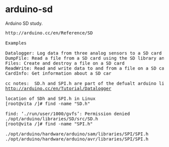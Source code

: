 # arduino-sd
Arduino SD study.
<pre>
http://arduino.cc/en/Reference/SD

Examples

Datalogger: Log data from three analog sensors to a SD card using the SD library
DumpFile: Read a file from a SD card using the SD library and send it over the serial port
Files: Create and destroy a file on a SD card
ReadWrite: Read and write data to and from a file on a SD card
CardInfo: Get information about a SD car

cc notes:  SD.h and SPI.h are part of the defualt arduino libraries.
<a href ="http://arduino.cc/en/Tutorial/Datalogger" target ="_blank" >http://arduino.cc/en/Tutorial/Datalogger</a>

location of SDh and SPI.h in Linux
[root@vita /]# find -name "SD.h"

find: ‘./run/user/1000/gvfs’: Permission denied
./opt/arduino/libraries/SD/src/SD.h
[root@vita /]# find -name "SPI.h"

./opt/arduino/hardware/arduino/sam/libraries/SPI/SPI.h
./opt/arduino/hardware/arduino/avr/libraries/SPI/SPI.h


</pre>
